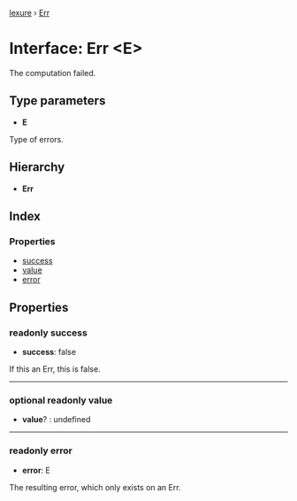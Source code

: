[lexure](../README.md) › [Err](err.md)

# Interface: Err \<**E**\>

The computation failed.

## Type parameters

* **E**

Type of errors.

## Hierarchy

* **Err**

## Index

### Properties

* [success](err.md#readonly-success)
* [value](err.md#optional-readonly-value)
* [error](err.md#readonly-error)

## Properties

### readonly success

* **success**: false

If this an Err, this is false.

___

### optional readonly value

* **value**? : undefined

___

### readonly error

* **error**: E

The resulting error, which only exists on an Err.
